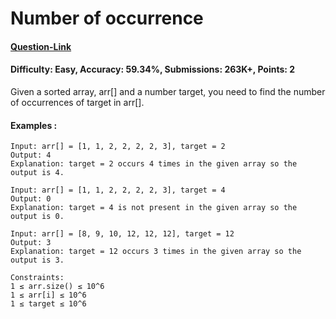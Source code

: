 # Number of occurrence
#### [Question-Link](https://www.geeksforgeeks.org/problems/number-of-occurrence2259/1)
#### Difficulty: Easy, Accuracy: 59.34%, Submissions: 263K+, Points: 2

Given a sorted array, arr[] and a number target, you need to find the number of occurrences of target in arr[]. 

#### Examples :
```
Input: arr[] = [1, 1, 2, 2, 2, 2, 3], target = 2
Output: 4
Explanation: target = 2 occurs 4 times in the given array so the output is 4.
```
```
Input: arr[] = [1, 1, 2, 2, 2, 2, 3], target = 4
Output: 0
Explanation: target = 4 is not present in the given array so the output is 0.
```
```
Input: arr[] = [8, 9, 10, 12, 12, 12], target = 12
Output: 3
Explanation: target = 12 occurs 3 times in the given array so the output is 3.
```
```
Constraints:
1 ≤ arr.size() ≤ 10^6
1 ≤ arr[i] ≤ 10^6
1 ≤ target ≤ 10^6
```
